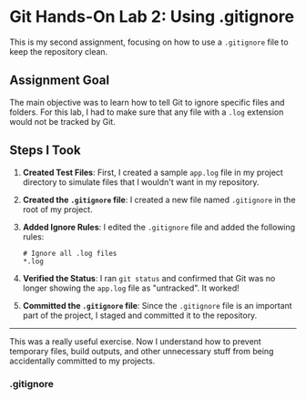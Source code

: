 # Git Hands-On Lab 2: Using .gitignore

This is my second assignment, focusing on how to use a `.gitignore` file to keep the repository clean.

## Assignment Goal

The main objective was to learn how to tell Git to ignore specific files and folders. For this lab, I had to make sure that any file with a `.log` extension would not be tracked by Git.

## Steps I Took

1.  **Created Test Files**: First, I created a sample `app.log` file in my project directory to simulate files that I wouldn't want in my repository.

2.  **Created the `.gitignore` file**: I created a new file named `.gitignore` in the root of my project.

3.  **Added Ignore Rules**: I edited the `.gitignore` file and added the following rules:
    ```
    # Ignore all .log files
    *.log
    
    ```

4.  **Verified the Status**: I ran `git status` and confirmed that Git was no longer showing the `app.log` file as "untracked". It worked!

5.  **Committed the `.gitignore` file**: Since the `.gitignore` file is an important part of the project, I staged and committed it to the repository.

---

This was a really useful exercise. Now I understand how to prevent temporary files, build outputs, and other unnecessary stuff from being accidentally committed to my projects.

### .gitignore 

